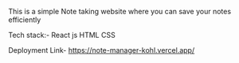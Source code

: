 This is a simple Note taking website where you can save your notes efficiently

Tech stack:-
   React js
   HTML
   CSS

Deployment Link- https://note-manager-kohl.vercel.app/

